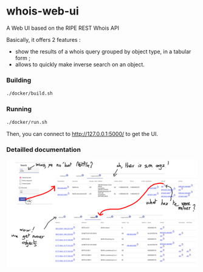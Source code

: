 # whois-web-ui
A Web UI based on the RIPE REST Whois API

Basically, it offers 2 features :

  * show the results of a whois query grouped by object type, in a tabular form ;
  * allows to quickly make inverse search on an object.

### Building

```sh
./docker/build.sh
```

### Running

```sh
./docker/run.sh
```

Then, you can connect to http://127.0.0.1:5000/ to get the UI.

### Detailled documentation

![Documentation](documentation.jpg)
